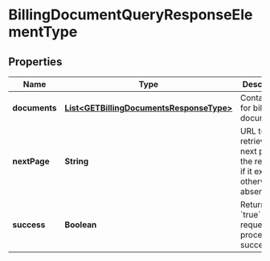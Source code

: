 

# BillingDocumentQueryResponseElementType


## Properties

| Name | Type | Description | Notes |
|------------ | ------------- | ------------- | -------------|
|**documents** | [**List&lt;GETBillingDocumentsResponseType&gt;**](GETBillingDocumentsResponseType.md) | Container for billing documents.  |  [optional] |
|**nextPage** | **String** | URL to retrieve the next page of the response if it exists; otherwise absent.  |  [optional] |
|**success** | **Boolean** | Returns &#x60;true&#x60; if the request was processed successfully. |  [optional] |



